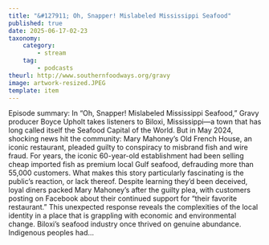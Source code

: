 ```yaml
---
title: "&#127911; Oh, Snapper! Mislabeled Mississippi Seafood"
published: true
date: 2025-06-17-02-23
taxonomy:
    category:
        - stream
    tag:
        - podcasts
theurl: http://www.southernfoodways.org/gravy
image: artwork-resized.JPEG
template: item
---
```


Episode summary: In &ldquo;Oh, Snapper! Mislabeled Mississippi Seafood,&rdquo; Gravy producer Boyce Upholt takes listeners to Biloxi, Mississippi&mdash;a town that has long called itself the Seafood Capital of the World. But in May 2024, shocking news hit the community: Mary Mahoney&rsquo;s Old French House, an iconic restaurant, pleaded guilty to conspiracy to misbrand fish and wire fraud. For years, the iconic 60-year-old establishment had been selling cheap imported fish as premium local Gulf seafood, defrauding more than 55,000 customers. What makes this story particularly fascinating is the public&rsquo;s reaction, or lack thereof. Despite learning they&rsquo;d been deceived, loyal diners packed Mary Mahoney&rsquo;s after the guilty plea, with customers posting on Facebook about their continued support for &ldquo;their favorite restaurant.&rdquo; This unexpected response reveals the complexities of the local identity in a place that is grappling with economic and environmental change. Biloxi&rsquo;s seafood industry once thrived on genuine abundance. Indigenous peoples had&hellip;
